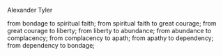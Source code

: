 Alexander Tyler

from bondage to spiritual faith;
from spiritual faith to great courage;
from great courage to liberty;
from liberty to abundance;
from abundance to complacency;
from complacency to apath;
from apathy to dependency;
from dependency to bondage;
